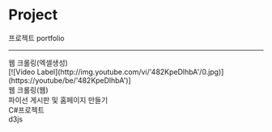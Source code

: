 # Project
프로젝트 portfolio
<hr>
웹 크롤링(엑셀생성)<br>
[![Video Label](http://img.youtube.com/vi/'482KpeDlhbA'/0.jpg)](https://youtube/be/'482KpeDlhbA')]
<br>
웹 크롤링(웹)
<br>
파이선 게시판 및 홈페이지 만들기
<br>
C#프로젝트
<br>
d3js<br>


